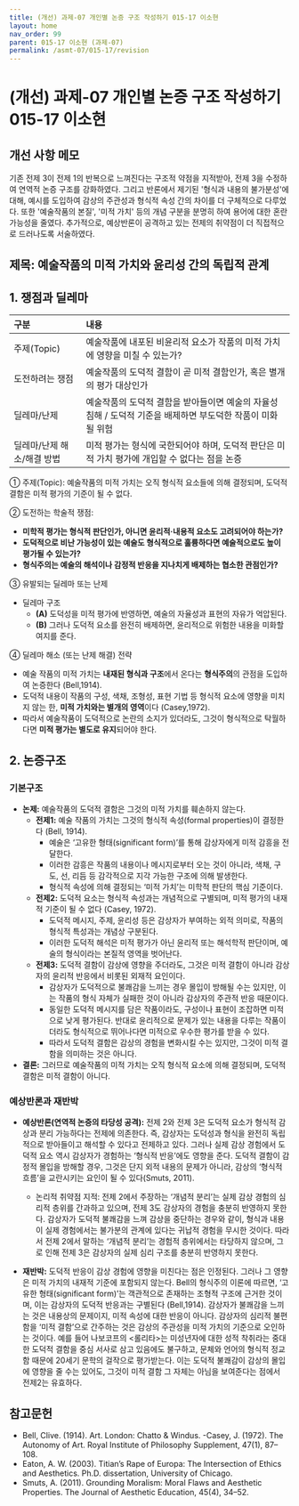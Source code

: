 ```yaml
---
title: (개선) 과제-07 개인별 논증 구조 작성하기 015-17 이소현
layout: home
nav_order: 99
parent: 015-17 이소현 (과제-07)
permalink: /asmt-07/015-17/revision
---
```


# (개선) 과제-07 개인별 논증 구조 작성하기 015-17 이소현 

## 개선 사항 메모

기존 전제 3이 전제 1의 반복으로 느껴진다는 구조적 약점을 지적받아, 전제 3을 수정하여 연역적 논증 구조를 강화하였다. 그리고 반론에서 제기된 '형식과 내용의 불가분성'에 대해, 예시를 도입하여 감상의 주관성과 형식적 속성 간의 차이를 더 구체적으로 다루었다. 또한 '예술작품의 본질', '미적 가치' 등의 개념 구분을 분명히 하여 용어에 대한 혼란 가능성을 줄였다. 추가적으로, 예상반론이 공격하고 있는 전제의 취약점이 더 직접적으로 드러나도록 서술하였다.

## 제목: 예술작품의 미적 가치와 윤리성 간의 독립적 관계  

## 1. 쟁점과 딜레마

| 구분 | 내용 |
|:---|:---|
| 주제(Topic) | 예술작품에 내포된 비윤리적 요소가 작품의 미적 가치에 영향을 미칠 수 있는가? |
| 도전하려는 쟁점 | 예술작품의 도덕적 결함이 곧 미적 결함인가, 혹은 별개의 평가 대상인가 |
| 딜레마/난제 | 예술작품의 도덕적 결함을 받아들이면 예술의 자율성 침해 / 도덕적 기준을 배제하면 부도덕한 작품이 미화될 위험 |
| 딜레마/난제 해소/해결 방법 | 미적 평가는 형식에 국한되어야 하며, 도덕적 판단은 미적 가치 평가에 개입할 수 없다는 점을 논증 |

① 주제(Topic): 예술작품의 미적 가치는 오직 형식적 요소들에 의해 결정되며, 도덕적 결함은 미적 평가의 기준이 될 수 없다.

② 도전하는 학술적 쟁점: 

- **미학적 평가는 형식적 판단인가, 아니면 윤리적·내용적 요소도 고려되어야 하는가?**  
- **도덕적으로 비난 가능성이 있는 예술도 형식적으로 훌륭하다면 예술적으로도 높이 평가될 수 있는가?**  
- **형식주의는 예술의 해석이나 감정적 반응을 지나치게 배제하는 협소한 관점인가?**

③ 유발되는 딜레마 또는 난제

- 딜레마 구조
  - **(A)** 도덕성을 미적 평가에 반영하면, 예술의 자율성과 표현의 자유가 억압된다.
  - **(B)** 그러나 도덕적 요소를 완전히 배제하면, 윤리적으로 위험한 내용을 미화할 여지를 준다.


④ 딜레마 해소 (또는 난제 해결) 전략

- 예술 작품의 미적 가치는 **내재된 형식과 구조**에서 온다는 **형식주의**의 관점을 도입하여 논증한다 (Bell,1914).
- 도덕적 내용이 작품의 구성, 색채, 조형성, 표현 기법 등 형식적 요소에 영향을 미치지 않는 한, **미적 가치와는 별개의 영역**이다 (Casey,1972).
- 따라서 예술작품이 도덕적으로 논란의 소지가 있더라도, 그것이 형식적으로 탁월하다면 **미적 평가는 별도로 유지**되어야 한다.

## 2. 논증구조

### 기본구조

- **논제:** 예술작품의 도덕적 결함은 그것의 미적 가치를 훼손하지 않는다.
  - **전제1:** 예술 작품의 가치는 그것의 형식적 속성(formal properties)이 결정한다 (Bell, 1914). 
    - 예술은 ‘고유한 형태(significant form)’를 통해 감상자에게 미적 감흥을 전달한다. 
	- 이러한 감흥은 작품의 내용이나 메시지로부터 오는 것이 아니라, 색채, 구도, 선, 리듬 등 감각적으로 지각 가능한 구조에 의해 발생한다.
	- 형식적 속성에 의해 결정되는 ‘미적 가치’는 미학적 판단의 핵심 기준이다.
  - **전제2:** 도덕적 요소는 형식적 속성과는 개념적으로 구별되며, 미적 평가의 내재적 기준이 될 수 없다 (Casey, 1972).
    - 도덕적 메시지, 주제, 윤리성 등은 감상자가 부여하는 외적 의미로, 작품의 형식적 특성과는 개념상 구분된다.
    - 이러한 도덕적 해석은 미적 평가가 아닌 윤리적 또는 해석학적 판단이며, 예술의 형식이라는 본질적 영역을 벗어난다.
  - **전제3:** 도덕적 결함이 감상에 영향을 주더라도, 그것은 미적 결함이 아니라 감상자의 윤리적 반응에서 비롯된 외재적 요인이다.
      - 감상자가 도덕적으로 불쾌감을 느끼는 경우 몰입이 방해될 수는 있지만, 이는 작품의 형식 자체가 실패한 것이 아니라 감상자의 주관적 반응 때문이다.
      - 동일한 도덕적 메시지를 담은 작품이라도, 구성이나 표현이 조잡하면 미적으로 낮게 평가된다. 반대로 윤리적으로 문제가 있는 내용을 다루는 작품이더라도 형식적으로 뛰어나다면 미적으로 우수한 평가를 받을 수 있다.
	- 따라서 도덕적 결함은 감상의 경험을 변화시킬 수는 있지만, 그것이 미적 결함을 의미하는 것은 아니다.
- **결론:** 그러므로 예술작품의 미적 가치는 오직 형식적 요소에 의해 결정되며, 도덕적 결함은 미적 결함이 아니다.



### 예상반론과 재반박

- **예상반론(연역적 논증의 타당성 공격):** 전제 2와 전제 3은 도덕적 요소가 형식적 감상과 분리 가능하다는 전제에 의존한다. 즉, 감상자는 도덕성과 형식을 완전히 독립적으로 받아들이고 해석할 수 있다고 전제하고 있다. 그러나 실제 감상 경험에서 도덕적 요소 역시 감상자가 경험하는 ‘형식적 반응’에도 영향을 준다. 도덕적 결함이 감정적 몰입을 방해할 경우, 그것은 단지 외적 내용의 문제가 아니라, 감상의 ‘형식적 흐름’을 교란시키는 요인이 될 수 있다(Smuts, 2011).
  - 논리적 취약점 지적: 전제 2에서 주장하는 ‘개념적 분리’는 실제 감상 경험의 심리적 층위를 간과하고 있으며, 전제 3도 감상자의 경험을 충분히 반영하지 못한다. 감상자가 도덕적 불쾌감을 느껴 감상을 중단하는 경우와 같이, 형식과 내용이 실제 경험에서는 불가분의 관계에 있다는 귀납적 경험을 무시한 것이다. 따라서 전제 2에서 말하는 ‘개념적 분리’는 경험적 층위에서는 타당하지 않으며, 그로 인해 전제 3은 감상자의 실제 심리 구조를 충분히 반영하지 못한다.

- **재반박:** 도덕적 반응이 감상 경험에 영향을 미친다는 점은 인정된다. 그러나 그 영향은 미적 가치의 내재적 기준에 포함되지 않는다. Bell의 형식주의 이론에 따르면, ‘고유한 형태(significant form)’는 객관적으로 존재하는 조형적 구조에 근거한 것이며, 이는 감상자의 도덕적 반응과는 구별된다 (Bell,1914). 감상자가 불쾌감을 느끼는 것은 내용상의 문제이지, 미적 속성에 대한 반응이 아니다. 감상자의 심리적 불편함을 ‘미적 결함’으로 간주하는 것은 감상의 주관성을 미적 가치의 기준으로 오인하는 것이다. 예를 들어 나보코프의 <롤리타>는 미성년자에 대한 성적 착취라는 중대한 도덕적 결함을 중심 서사로 삼고 있음에도 불구하고, 문체와 언어의 형식적 정교함 때문에 20세기 문학의 걸작으로 평가받는다. 이는 도덕적 불쾌감이 감상의 몰입에 영향을 줄 수는 있어도, 그것이 미적 결함 그 자체는 아님을 보여준다는 점에서 전제2는 유효하다. 

## 참고문헌

- Bell, Clive. (1914). Art. London: Chatto & Windus. -Casey, J. (1972). The Autonomy of Art. Royal Institute of Philosophy Supplement, 47(1), 87–108.
- Eaton, A. W. (2003). Titian’s Rape of Europa: The Intersection of Ethics and Aesthetics. Ph.D. dissertation, University of Chicago.
- Smuts, A. (2011). Grounding Moralism: Moral Flaws and Aesthetic Properties. The Journal of Aesthetic Education, 45(4), 34–52.

